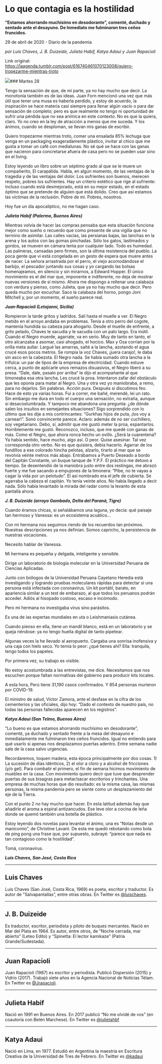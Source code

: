 # Lo que contagia es la hostilidad

**“Estamos ahorrando muchísimo en desodorante”, comenté, duchado y sentado ante el desayuno. De Inmediato me fulminaron tres ceños fruncidos.**

29 de abril de 2020 - Diario de la pandemia

_por Luis Chaves, J. B. Duizeide, Julieta Habif, Katya Adaui y Juan Rapacioli_

Link original: https://laagenda.tumblr.com/post/616740461070123008/quiero-tropezarme-mientras-troto

![](https://64.media.tumblr.com/a5a3a97262b73eeae4161d04d8c57c3a/180e11666ec95adf-7c/s500x750/16ad561156cbe738b9d3062a58878dd9d6bd4970.jpg)### Martes 28

Tengo la sensación de que, de mi parte, ya no hay mucho que decir. La monotonía también es de las ideas. Juan Forn mencionó una vez que más útil que tener una musa es haberla perdido, y estoy de acuerdo, la inspiración se hace materia casi siempre para llenar algún vacío o para dar sensación de completo; pero es que realmente no tengo ni oportunidad de sufrir una pérdida que no sea anímica en este contexto. No es que la quiera, claro. Yo no creo en la ley de atracción a menos que me suceda. Y los ánimos, cuando se desploman, se llevan mis ganas de escribir. 


Quiero tropezarme mientras troto, comer una ensalada 85% lechuga que venga en un packaging exageradamente plástico, invitar al chico que me gusta a tomar un café con medialunas. No sé qué se hace con las ganas que nacieron para concretarse afuera de casa pero no se pueden usar sino en el living.


Estoy leyendo un libro sobre un séptimo grado al que se le muere un compañerito, El carapálida. Habla, en algún momento, de las ventajas de la tragedia y de las ventajas del dolor. Los sufrientes son buenos, merecen respeto, pobres los sufrientes. Hay un criterio estético que rige al sufriente: incluso cuando está desmejorado, está en su mejor estado, en el estado óptimo que se pretende de alguien que está dolido. Creo que así estamos las víctimas de la reclusión. Pobre de mí. Pobres, nosotros.


Hoy fue un día apocalíptico, no me hagan caso.


***Julieta Habif (Palermo, Buenos Aires)***

Mientras volvía de hacer las compras pensaba que esta situación funciona mejor como sueño o recuerdo que como presente de una vigilia que no termino de asimilar. Las calles vacías, las persianas bajas, las lanchas en la arena y los autos con las gomas pinchadas. Sólo los gatos, lastimados y gordos, se mueven en cámara lenta por cualquier lado. Todo es humedad. Las palmeras, cansadas pero firmes, son la última resistencia del pueblo. La poca gente que vi está congelada en un gesto de espera que muere antes de nacer. La señora arrastrada por el perro, el viejo acomodándose el barbijo, el pescador juntando sus cosas y yo cargando las bolsas homenajeamos, en silencio y sin mirarnos, a Edward Hopper. El único movimiento es el del mar que, imponente e indiferente, no deja de mostrar nuevas versiones de sí mismo. Ahora me dispongo a rellenar una calabaza con verdura y pienso, como Julieta, que ya no hay mucho que decir. Pero queda mucho por escuchar. Saco la calabaza del horno, pongo Joni Mitchell y, por un momento, el sueño parece real. 


***Juan Rapacioli (Letojanni, Sicilia)*** 

Rompieron la tarde gritos y ladridos. Salí hasta el muelle a ver. El Negro metido en el arroyo andaba en problemas. Tenía a otro perro del cogote, mantenía hundida su cabeza para ahogarlo. Desde el muelle de enfrente, a grito pelado, Chaves le sacudía y le sacudía con un palo largo. Era inútil. Cuando el Negro muerde, agarrate, va en serio. Muy de tanto en tanto, el otro alcanzaba a asomar, casi ahogado, el hocico. Max y Osa corrían por la orilla meta aullar. Largué las amarras, salté a la lancha, azotando el agua crucé esos pocos metros. Se rompía la voz Chaves, ¡juera carajo!, le daba sin asco en la cabezota. El Negro nada. Se había sumado otra lancha a la trifulca: un par de tipos de la empresa de electricidad. Cuando estuve cerca, a punto de aplicarle unos remazos disuasivos, el Negro liberó a su presa. “Dale, dale, pasalo por arriba” le dijo el acompañante al que timoneaba esa otra lancha. Les crucé la proa. Intentaron zafar del obstáculo que les oponía para matar al Negro. Una y otra vez yo maniobraba, a remo, para no dejarlos. Sin palabras. Acción pura. Después si discutimos feo. Hace de esto ya varias horas. Fui a correr, me bañé, merendé, leí un rato. Sin embargo me dura en todo el cuerpo una sensación, no extraña, aunque sí desacostumbrada. Y tampoco me abandona una pregunta: ¿de dónde salen los insultos en semejantes situaciones? Sigo sorprendido con lo último que les dije a mis contrincantes: “Gurkhas hijos de puta, ¡los voy a carnear!”. Sonó convincente parece. Aclaro: además de no ser cuchillero, soy vegetariano. Debo, sí, admitir que me gustó meter la proa, espantarlos. Horriblemente me gustó. Reconozco, incluso, que me quedé con ganas de más. Como el Negro, que ahora ronca hecho un ovillo. ¿Será la cuarentena? Ya había sentido, hace mucho, algo así. O peor. Quise asesinar. Tal vez corresponda otro verbo. No es que quisiera, debía hacerlo. Agarrar de los fundillos a ese colorado hincha pelotas, alzarlo, tirarlo al mar que se revolvía veinte metros más abajo. Entrábamos a Puerto Deseado a bordo del Capitán Constante, un buque tanque de Y.P.F. El práctico me detuvo a tiempo. Se desentendió de la maniobra justo entre dos restingas, me abrazó fuerte y me fue sacando a empujones de la timonera: “Pibe, no te vayas a cagar la vida por un pelotudo”. El así nombrado era el jefe de cubierta. Se agarraba la cabeza el capitán. Yo tenía veinte años. No había llegado a decir nada. Sólo había levantado la mirada del radar como la levanto de esta pantalla ahora.
 

***J. B. Duizeide (arroyo Gambado, Delta del Paraná, Tigre)***

Cuando éramos chicas, si señalábamos una laguna, yo decía: qué paisaje tan hermoso y Vanessa: es un ecosistema acuático…  

Con mi hermana nos seguimos riendo de los recuerdos tan próximos. Nuestras descripciones ya nos definían. Somos capricho, la persistencia de nuestras vocaciones. 
  

Necesito hablar de Vanessa.   

Mi hermana es pequeña y delgada, inteligente y sensible.  
 
Dirige un laboratorio de biología molecular en la Universidad Peruana de Ciencias Aplicadas.  
 
Junto con biólogos de la Universidad Peruana Cayetano Heredia está investigando y logrando pruebas moleculares rápidas para detectar si una persona está infectada con coronavirus. Un kit portátil, barato, en apariencia similar a un test de embarazo, al que todos los peruanos podrán acceder. Adiós al hisopado costoso, escaso e incómodo. 
  

Pero mi hermana no investigaba virus sino parásitos.   

Es una de las expertas mundiales en uta o Leishmaniasis cutánea.   

Cuando pienso en ella, tiene un mandil blanco, está en un laboratorio y se queja riéndose: ya no tengo huella digital de tanto pipetear.   

Algunas veces la he llevado al aeropuerto. Cargaba una sonrisa inofensiva y una caja con hielo seco. Yo temía lo peor: ¿qué tienes ahí? Ella: tranquila, tengo todos los papeles.
  

Por primera vez, su trabajo es visible.   

No estoy acostumbrada a las entrevistas, me dice. Necesitamos que nos escuchen porque faltan normativas del gobierno para producir kits locales.   

A esta hora, Perú tiene 31,190 casos confirmados. Y 854 personas murieron por COVID-19.   

El ministro de salud, Víctor Zamora, ante el desfase en la cifra de los cementerios y las oficiales, dijo hoy: “Dado el contexto de nuestro país, no todas las personas fallecidas aparecen en los registros”.

***Katya Adaui (San Telmo, Buenos Aires)***

“Lo bueno es que estamos ahorrando muchísimo en desodorante”, comenté, ya duchado y sentado frente a la mesa del desayuno e inmediatamente me fulminaron tres ceños fruncidos. Igual no entiendo para qué usarlo si apenas nos desplazamos puertas adentro. Entre semana nadie sale de la casa salvo urgencias.


Recordaremos, toquen madera, esta época principalmente por dos cosas. 1) La sucesión de días idénticos, 2) el olor a cloro y a alcohol de fricciones (y/o gel). Para combatir el primero, el fin de semana hicimos movimiento de muebles en la casa. Con movimiento quiero decir que tuve que desprender puertas de sus bisagras para metar/sacar escritorios y trinchantes. Una empresa de muchas horas que dio resultado: es la misma casa, las mismas personas, la misma pandemia pero se siente como un desplazamiento del eje de la Tierra.


Con el punto 2 no hay mucho que hacer. En esta latitud además hay que añadirle el aroma a espiral antizancudos. Ese leve olor a cocina de leña donde se quemó también una botella de plástico.


Estoy leyendo dos novelas para levantar el ánimo, una es “Notas desde un manicomio”, de Christine Lavant. De esta me quedó rebotando como bola de ping pong una frase que, por supuesto, subrayé: “parece que nada es tan contagioso como la hostilidad”.


Tomá, coronavirus.
 

***Luis Chaves, San José, Costa Rica***

  




---

Luis Chaves
-----------

 Luis Chaves (San José, Costa Rica, 1969) es poeta, escritor y traductor. Es autor de "Salvapantallas”, entre otras obras. En Twitter es  [@luischaves](https://twitter.com/luischaves?ref_src=twsrc%5Egoogle%7Ctwcamp%5Eserp%7Ctwgr%5Eauthor). 



---

J. B. Duizeide
--------------

 Es traductor, escritor, periodista y piloto de buques mercantes. Nació en Mar del Plata en 1964. Es autor, entre otros, de “Noche cerrada, mar abierto” (Leteo Edito) y “Spinetta: El lector kamikaze” (Patria Grande/Sudestada).






---

 Juan Rapacioli
---------------

 Juan Rapacioli (1987) es escritor y periodista. Publicó Dispersión (2015) y Vidrio (2017). Trabajó siete años en la Agencia Nacional de Noticias Télam. En Twitter es [@Jrapacioli](https://twitter.com/JRapacioli). 



---

Julieta Habif
-------------

 Nació en 1991 en Buenos Aires. En 2017 publicó “No me olvidé de vos” (en coautoría con Belén Marchese). En Twitter es [@julietahbf](https://twitter.com/julietahbf) 



---

 Katya Adaui
------------

 Nació en Lima, en 1977. Estudió en Argentina la maestría en Escritura Creativa de la Universidad de Tres de Febrero. En Twitter es  [@kadaui](https://twitter.com/kadaui?ref_src=twsrc%5Egoogle%7Ctwcamp%5Eserp%7Ctwgr%5Eauthor%22) 


